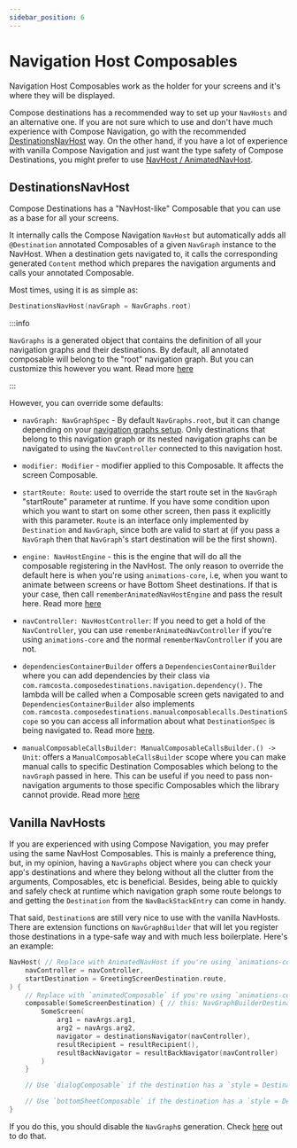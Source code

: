 ```yaml
---
sidebar_position: 6
---
```


# Navigation Host Composables

Navigation Host Composables work as the holder for your screens and it's where they will be displayed.

Compose destinations has a recommended way to set up your `NavHosts` and an alternative one. If you are not sure which to use and don't have much experience with Compose Navigation, go with the recommended [DestinationsNavHost](#destinationsnavhost) way. On the other hand, if you have a lot of experience with vanilla Compose Navigation and just want the type safety of Compose Destinations, you might prefer to use [NavHost / AnimatedNavHost](#vanilla-navhosts).

## DestinationsNavHost 

Compose Destinations has a "NavHost-like" Composable that you can use as a base for all your screens.

It internally calls the Compose Navigation `NavHost` but automatically adds all `@Destination` annotated Composables of a given `NavGraph` instance to the NavHost. When a destination gets navigated to, it calls the corresponding generated `Content` method which prepares the navigation arguments and calls your annotated Composable.

Most times, using it is as simple as:

```kotlin
DestinationsNavHost(navGraph = NavGraphs.root)
```

:::info

`NavGraphs` is a generated object that contains the definition of all your navigation graphs and their destinations. By default, all annotated composable will belong to the "root" navigation graph. But you can customize this however you want. Read more [here](defining-navgraphs)

:::

However, you can override some defaults:

- `navGraph: NavGraphSpec` - By default `NavGraphs.root`, but it can change depending on your [navigation graphs setup](defining-navgraphs). Only destinations that belong to this navigation graph or its nested navigation graphs can be navigated to using the `NavController` connected to this navigation host.

- `modifier: Modifier` - modifier applied to this Composable. It affects the screen Composable.

- `startRoute: Route`: used to override the start route set in the `NavGraph` "startRoute" parameter at runtime. If you have some condition upon which you want to start on some other screen, then pass it explicitly with this parameter. `Route` is an interface only implemented by `Destination` and `NavGraph`, since both are valid to start at (if you pass a `NavGraph` then that `NavGraph`'s start destination will be the first shown).

- `engine: NavHostEngine` - this is the engine that will do all the composable registering in the NavHost. The only reason to override the default here is when you're using `animations-core`, i.e, when you want to animate between screens or have Bottom Sheet destinations. If that is your case, then call `rememberAnimatedNavHostEngine` and pass the result here. Read more [here](styles-and-animations)

- `navController: NavHostController`: If you need to get a hold of the `NavController`, you can use `rememberAnimatedNavController` if you're using `animations-core` and the normal `rememberNavController` if you are not.

- `dependenciesContainerBuilder` offers a `DependenciesContainerBuilder` where you can add dependencies by their class via `com.ramcosta.composedestinations.navigation.dependency()`. The lambda will be called when a Composable screen gets navigated to and `DependenciesContainerBuilder` also implements `com.ramcosta.composedestinations.manualcomposablecalls.DestinationScope` so you can access all information about what `DestinationSpec` is being navigated to. Read more [here](destination-arguments/navhost-level-parameters#use-dependenciescontainerbuilder-to-prepare-dependencies).

- `manualComposableCallsBuilder: ManualComposableCallsBuilder.() -> Unit`: offers a `ManualComposableCallsBuilder` scope where you can
make manual calls to specific Destination Composables which belong to the `navGraph` passed in here. This can be useful if you need to pass non-navigation arguments to those specific Composables which the library cannot provide. Read more [here](destination-arguments/navhost-level-parameters)

## Vanilla NavHosts

If you are experienced with using Compose Navigation, you may prefer using the same NavHost Composables. This is mainly a preference thing, but, in my opinion, having a `NavGraphs` object where you can check your app's destinations and where they belong without all the clutter from the arguments, Composables, etc is beneficial. Besides, being able to quickly and safely check at runtime which navigation graph some route belongs to and getting the `Destination` from the `NavBackStackEntry` can come in handy.

That said, `Destination`s are still very nice to use with the vanilla NavHosts. There are extension functions on `NavGraphBuilder` that will let you register those destinations in a type-safe way and with much less boilerplate.
Here's an example:

```kotlin
NavHost( // Replace with AnimatedNavHost if you're using `animations-core`
    navController = navController,
    startDestination = GreetingScreenDestination.route,
) {
    // Replace with `animatedComposable` if you're using `animations-core`
    composable(SomeScreenDestination) { // this: NavGraphBuilderDestinationScope<SomeScreenDestination.NavArgs>
        SomeScreen(
            arg1 = navArgs.arg1,
            arg2 = navArgs.arg2,
            navigator = destinationsNavigator(navController),
            resultRecipient = resultRecipient(),
            resultBackNavigator = resultBackNavigator(navController)
        )
    }

    // Use `dialogComposable` if the destination has a `style = DestinationStyle.Dialog::class` or subclass

    // Use `bottomSheetComposable` if the destination has a `style = DestinationStyle.BottomSheet::class`
}
```

If you do this, you should disable the `NavGraph`s generation. Check [here](defining-navgraphs#manually-defining-navigation-graphs) out to do that.
